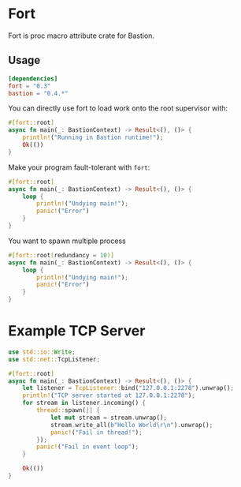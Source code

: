 # Fort

Fort is proc macro attribute crate for Bastion.

## Usage
```toml
[dependencies]
fort = "0.3"
bastion = "0.4.*"
```

You can directly use fort to load work onto the root supervisor with:
```rust
#[fort::root]
async fn main(_: BastionContext) -> Result<(), ()> {
    println!("Running in Bastion runtime!");
    Ok(())
}
```

Make your program fault-tolerant with `fort`:
```rust
#[fort::root]
async fn main(_: BastionContext) -> Result<(), ()> {
    loop {
        println!("Undying main!");
        panic!("Error")
    }
}
```

You want to spawn multiple process
```rust
#[fort::root(redundancy = 10)]
async fn main(_: BastionContext) -> Result<(), ()> {
    loop {
        println!("Undying main!");
        panic!("Error")
    }
}
```

# Example TCP Server

```rust
use std::io::Write;
use std::net::TcpListener;

#[fort::root]
async fn main(_: BastionContext) -> Result<(), ()> {
    let listener = TcpListener::bind("127.0.0.1:2278").unwrap();
    println!("TCP server started at 127.0.0.1:2278");
    for stream in listener.incoming() {
        thread::spawn(|| {
            let mut stream = stream.unwrap();
            stream.write_all(b"Hello World\r\n").unwrap();
            panic!("Fail in thread!");
        });
        panic!("Fail in event loop");
    }

    Ok(())
}
```

